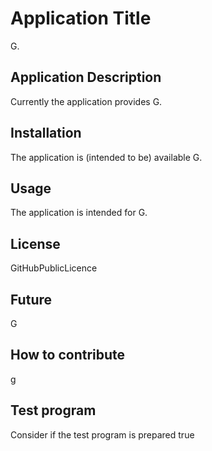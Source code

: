# Application Title

G.

## Application Description

Currently the application provides G.

## Installation

The application is (intended to be) available G.

## Usage

The application is intended for G. 


## License
GitHubPublicLicence

## Future
G

## How to contribute
g

## Test program
Consider if the test program is prepared true
